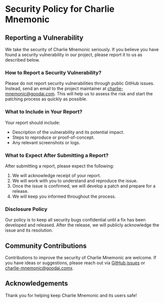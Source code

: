 # Security Policy for Charlie Mnemonic

## Reporting a Vulnerability

We take the security of Charlie Mnemonic seriously. If you believe you have found a security vulnerability in our project, please report it to us as described below.

### How to Report a Security Vulnerability?

Please do not report security vulnerabilities through public GitHub issues. Instead, send an email to the project maintainer at [charlie-mnemonic@goodai.com](mailto:charlie-mnemonic@goodai.com). This will help us to assess the risk and start the patching process as quickly as possible.

### What to Include in Your Report?

Your report should include:

- Description of the vulnerability and its potential impact.
- Steps to reproduce or proof-of-concept.
- Any relevant screenshots or logs.

### What to Expect After Submitting a Report?

After submitting a report, please expect the following:

1. We will acknowledge receipt of your report.
2. We will work with you to understand and reproduce the issue.
3. Once the issue is confirmed, we will develop a patch and prepare for a release.
4. We will keep you informed throughout the process.

### Disclosure Policy

Our policy is to keep all security bugs confidential until a fix has been developed and released. After the release, we will publicly acknowledge the issue and its resolution.


## Community Contributions

Contributions to improve the security of Charlie Mnemonic are welcome. If you have ideas or suggestions, please reach out via [GitHub issues](https://github.com/GoodAI/charlie-mnemonic/issues) or [charlie-mnemonic@goodai.comx](mailto:charlie-mnemonic@goodai.com).

## Acknowledgements


Thank you for helping keep Charlie Mnemonic and its users safe!
